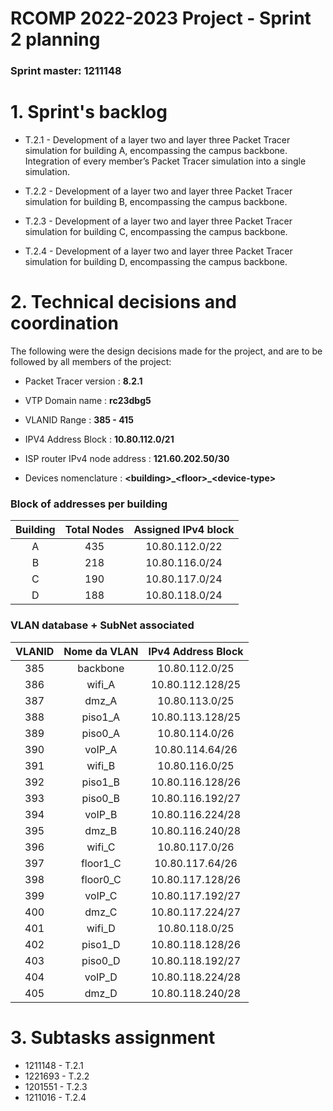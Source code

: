 RCOMP 2022-2023 Project - Sprint 2 planning
===========================================
### Sprint master: 1211148 ###

# 1. Sprint's backlog #

* T.2.1 - Development of a layer two and layer three Packet Tracer
  simulation for building A, encompassing the campus backbone.
  Integration of every member’s Packet Tracer simulation into
  a single simulation.


* T.2.2 - Development of a layer two and layer three Packet Tracer
  simulation for building B, encompassing the campus backbone.

* T.2.3 - Development of a layer two and layer three Packet Tracer
  simulation for building C, encompassing the campus backbone.


* T.2.4 - Development of a layer two and layer three Packet Tracer
  simulation for building D, encompassing the campus backbone.


# 2. Technical decisions and coordination #

The following were the design decisions made for the project, and are to be followed by all members of the project:

* Packet Tracer version : **8.2.1**
* VTP Domain name : **rc23dbg5**
* VLANID Range : **385 - 415**
* IPV4 Address Block : **10.80.112.0/21**
* ISP router IPv4 node address : **121.60.202.50/30**

* Devices nomenclature : **<building\>\_<floor\>\_<device-type\>**

### Block of addresses per building ###

| Building | Total Nodes | Assigned IPv4 block |
|:--------:|:-----------:|:-------------------:|
|    A     |     435     |   10.80.112.0/22    |
|    B     |     218     |   10.80.116.0/24    |
|    C     |     190     |   10.80.117.0/24    |
|    D     |     188     |   10.80.118.0/24    |


### VLAN database + SubNet associated ###

| VLANID | Nome da VLAN | IPv4 Address Block |
|:------:|:------------:|:------------------:|
|  385   |   backbone   |   10.80.112.0/25   |
|  386   |    wifi_A    |  10.80.112.128/25  |
|  387   |    dmz_A     |   10.80.113.0/25   |
|  388   |   piso1_A    |  10.80.113.128/25  |
|  389   |   piso0_A    |   10.80.114.0/26   |
|  390   |    voIP_A    |  10.80.114.64/26   |
|  391   |    wifi_B    |   10.80.116.0/25   |
|  392   |   piso1_B    |  10.80.116.128/26  |
|  393   |   piso0_B    |  10.80.116.192/27  |
|  394   |    voIP_B    |  10.80.116.224/28  |
|  395   |    dmz_B     |  10.80.116.240/28  |
|  396   |    wifi_C    |   10.80.117.0/26   |
|  397   |   floor1_C   |  10.80.117.64/26   |
|  398   |   floor0_C   |  10.80.117.128/26  |
|  399   |    voIP_C    |  10.80.117.192/27  |
|  400   |    dmz_C     |  10.80.117.224/27  |
|  401   |    wifi_D    |   10.80.118.0/25   |
|  402   |   piso1_D    |  10.80.118.128/26  |
|  403   |   piso0_D    |  10.80.118.192/27  |
|  404   |    voIP_D    |  10.80.118.224/28  |
|  405   |    dmz_D     |  10.80.118.240/28  |



# 3. Subtasks assignment #

* 1211148 - T.2.1
* 1221693 - T.2.2
* 1201551 - T.2.3
* 1211016 - T.2.4
